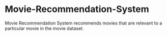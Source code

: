 # Movie-Recommendation-System
Movie Recommendation System recommends movies that are relevant to a particular movie in the movie dataset.
